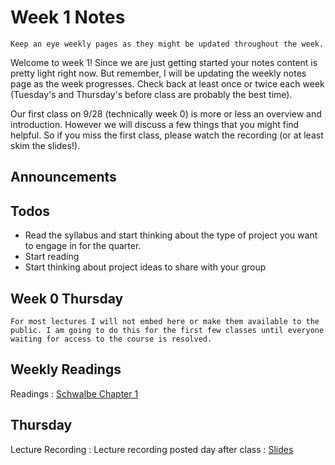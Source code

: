 
# Week 1 Notes

```{note}
Keep an eye weekly pages as they might be updated throughout the week.
```

Welcome to week 1! Since we are just getting started your notes content is pretty light right now. But remember, I will be updating the weekly notes page as the week progresses. Check back at least once or twice each week (Tuesday's and Thursday's before class are probably the best time).

Our first class on 9/28 (technically week 0) is more or less an overview and introduction. However we will discuss a few things that you might find helpful. So if you miss the first class, please watch the recording (or at least skim the slides!).

## Announcements



## Todos

* Read the syllabus and start thinking about the type of project you want to engage in for the quarter.
* Start reading
* Start thinking about project ideas to share with your group

## Week 0 Thursday
```{note}
For most lectures I will not embed here or make them available to the public. I am going to do this for the first few classes until everyone waiting for access to the course is resolved.
```

## Weekly Readings

Readings
: [Schwalbe Chapter 1](https://canvas.eee.uci.edu/courses/56031/files/folder/Readings)

## Thursday 

Lecture Recording
: Lecture recording posted day after class
: <a href="https://docs.google.com/presentation/d/1I3cceFIiyRzkySLWFQQZ5Z055jpVto_5qk1LajsZqqk/edit?usp=sharing">Slides</a>

